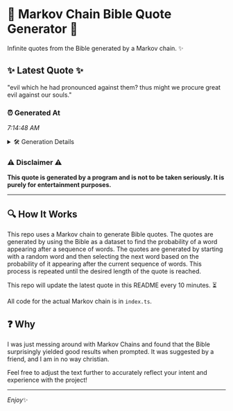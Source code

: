# 📖 Markov Chain Bible Quote Generator 📖

Infinite quotes from the Bible generated by a Markov chain. ✨

## ✨ Latest Quote ✨
"evil which he had pronounced against them? thus might we procure great evil against our souls."

### ⏰ Generated At
*7:14:48 AM*

<details>
    <summary>🛠️ Generation Details</summary>
    <p>
        <strong>🌱 Seed:</strong> evil<br>
        <strong>🔄 Iterations:</strong> 15<br>
        <strong>📜 Context History:</strong><br>[ evil ]: which<br>[ evil, which ]: he<br>[ evil, which, he ]: had<br>[ evil, which, he, had ]: pronounced<br>[ evil, which, he, had, pronounced ]: against<br>[ evil, which, he, had, pronounced, against ]: them?<br>[ which, he, had, pronounced, against, them? ]: thus<br>[ he, had, pronounced, against, them?, thus ]: might<br>[ had, pronounced, against, them?, thus, might ]: we<br>[ pronounced, against, them?, thus, might, we ]: procure<br>[ against, them?, thus, might, we, procure ]: great<br>[ them?, thus, might, we, procure, great ]: evil<br>[ thus, might, we, procure, great, evil ]: against<br>[ might, we, procure, great, evil, against ]: our<br>[ we, procure, great, evil, against, our ]: souls.<br>
    </p>
</details>

### ⚠️ Disclaimer ⚠️
**This quote is generated by a program and is not to be taken seriously. It is purely for entertainment purposes.**

---

## 🔍 How It Works

This repo uses a Markov chain to generate Bible quotes. The quotes are generated by using the Bible as a dataset to find the probability of a word appearing after a sequence of words. The quotes are generated by starting with a random word and then selecting the next word based on the probability of it appearing after the current sequence of words. This process is repeated until the desired length of the quote is reached.

This repo will update the latest quote in this README every 10 minutes. ⏳

All code for the actual Markov chain is in `index.ts`.

## ❓ Why

I was just messing around with Markov Chains and found that the Bible surprisingly yielded good results when prompted. 
It was suggested by a friend, and I am in no way christian.

Feel free to adjust the text further to accurately reflect your intent and experience with the project!

---

*Enjoy*✨
